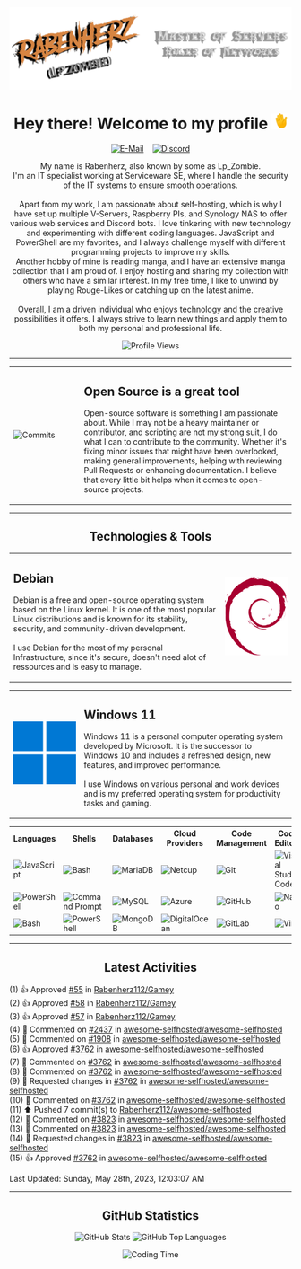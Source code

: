 <img src="./assets/HeaderTransparent.png" alt="Waving Hand">
<br>
<h1 align="center">Hey there! Welcome to my profile <img src="./assets/waving.gif" alt="Waving Hand" width="28" height="28"></h1>

<p align="center">
    <a href="mailto:rabenherz@theravenhub.com" target="_blank"><img alt="E-Mail" src="https://img.shields.io/badge/Mail-informational?style=for-the-badge&logo=gmail&logoColor=white&color=EA4335"></a>
    ‎ ‎ ‎
    <a href="https://discord.gg/ySk5eYrrjG" target="_blank"><img alt="Discord" src="https://img.shields.io/badge/Discord-informational?style=for-the-badge&logo=discord&logoColor=white&color=7289da"></a>
</p>
<p align="center">
    My name is Rabenherz, also known by some as Lp_Zombie.<br>I'm an IT specialist working at Serviceware SE, where I handle the security of the IT systems to ensure smooth operations.
    <br><br>
    Apart from my work, I am passionate about self-hosting, which is why I have set up multiple V-Servers, Raspberry PIs, and Synology NAS to offer various web services and Discord bots. I love tinkering with new technology and experimenting with different coding languages. JavaScript and PowerShell are my favorites, and I always challenge myself with different programming projects to improve my skills.
    <br>
    Another hobby of mine is reading manga, and I have an extensive manga collection that I am proud of. I enjoy hosting and sharing my collection with others who have a similar interest. In my free time, I like to unwind by playing Rouge-Likes or catching up on the latest anime.
    <br><br>
    Overall, I am a driven individual who enjoys technology and the creative possibilities it offers. I always strive to learn new things and apply them to both my personal and professional life.
</p>
<p align="center">
    <img alt="Profile Views" src="https://utility.theravenhub.com/scripts/github-pf-counter/">
</p>
<hr>

<table style="width: 100%; border: 0px; table-layout:fixed;">
<tr>
<td border="0px" width="25%"><img src="https://github-profile-trophy.vercel.app/?username=rabenherz112&no-bg=true&no-frame=true&theme=discord&title=Commits&column=-1" alt="Commits" style="width: 100%"></td>
<td border="0px" width="75%"><h2>Open Source is a great tool</h2>
    <p>Open-source software is something I am passionate about. While I may not be a heavy maintainer or contributor, and scripting are not my strong suit, I do what I can to contribute to the community. Whether it's fixing minor issues that might have been overlooked, making general improvements, helping with reviewing Pull Requests or enhancing documentation. I believe that every little bit helps when it comes to open-source projects.</p></td>
</tr>
</table>

<hr>
<h2 align="center"> Technologies & Tools </h2>
<table style="width: 100%; border: 0px; table-layout:fixed;">
<tr>
<td border="0px" width="75%">
<h2>Debian</h2>
    <p>Debian is a free and open-source operating system based on the Linux kernel. It is one of the most popular Linux distributions and is known for its stability, security, and community-driven development.<br><br>I use Debian for the most of my personal Infrastructure, since it's secure, doesn't need alot of ressources and is easy to manage.</p></td>
<td border="0px" width="25%"><img src="./assets/debian-logo.svg" alt="Debian" style="width: 125px"></td>
</tr>
</table>
<table style="width: 100%; border: 0px; table-layout:fixed;">
<tr>
<td border="0px" width="25%"><img src="./assets/windows-logo.svg" alt="Windows" style="width: 125px"></td>
<td border="0px" width="75%"><h2>Windows 11</h2>
    <p>Windows 11 is a personal computer operating system developed by Microsoft. It is the successor to Windows 10 and includes a refreshed design, new features, and improved performance.<br><br>I use Windows on various personal and work devices and is my preferred operating system for productivity tasks and gaming.</p></td>
</tr>
</table>
<table style="border: 0px;">
<tr>
<th>Languages</th>
<th>Shells</th>
<th>Databases</th>
<th>Cloud Providers</th>
<th>Code Management</th>
<th>Code Editors</th>
<th>Other</th>
</tr>
<tr>
<td><img alt="JavaScript" src="https://img.shields.io/badge/JavaScript-informational?style=flat&logo=javascript&logoColor=white&color=F7DF1E"></td>
<td><img alt="Bash" src="https://img.shields.io/badge/Bash-informational?style=flat&logo=gnu-bash&logoColor=white&color=4EAA25"></td>
<td><img alt="MariaDB" src="https://img.shields.io/badge/MariaDB-informational?style=flat&logo=mariadb&logoColor=white&color=003545"></td>
<td><img alt="Netcup" src="https://img.shields.io/badge/Netcup-informational?style=flat&logo=netcup&logoColor=white&color=00A0D1"></td>
<td><img alt="Git" src="https://img.shields.io/badge/Git-informational?style=flat&logo=git&logoColor=white&color=F05032"></td>
<td><img alt="Visual Studio Code" src="https://img.shields.io/badge/VS%20Code-informational?style=flat&logo=visual-studio-code&logoColor=white&color=007ACC"></td>
<td><img alt="Docker" src="https://img.shields.io/badge/Docker-informational?style=flat&logo=docker&logoColor=white&color=2496ED"></td>
</tr>
<tr>
<td><img alt="PowerShell" src="https://img.shields.io/badge/PowerShell-informational?style=flat&logo=powershell&logoColor=white&color=5391FE"></td>
<td><img alt="Command Prompt" src="https://img.shields.io/badge/Command%20Prompt-informational?style=flat&logo=windows-terminal&logoColor=white&color=4D4D4D"></td>
<td><img alt="MySQL" src="https://img.shields.io/badge/MySQL-informational?style=flat&logo=mysql&logoColor=white&color=4479A1"></td>
<td><img alt="Azure" src="https://img.shields.io/badge/Azure-informational?style=flat&logo=microsoft-azure&logoColor=white&color=0078D4"></td>
<td><img alt="GitHub" src="https://img.shields.io/badge/GitHub-informational?style=flat&logo=github&logoColor=white&color=181717"></td>
<td><img alt="Nano" src="https://img.shields.io/badge/Nano-informational?style=flat&logo=nano&logoColor=white&color=000000"></td>
<td><img alt="VMware" src="https://img.shields.io/badge/VMware-informational?style=flat&logo=vmware&logoColor=white&color=607078"></td>
</tr>
<tr>
<td><img alt="Bash" src="https://img.shields.io/badge/Bash-informational?style=flat&logo=gnu-bash&logoColor=white&color=4EAA25"></td>
<td><img alt="PowerShell" src="https://img.shields.io/badge/PowerShell-informational?style=flat&logo=powershell&logoColor=white&color=5391FE"></td>
<td><img alt="MongoDB" src="https://img.shields.io/badge/MongoDB-informational?style=flat&logo=mongodb&logoColor=white&color=47A248"></td>
<td><img alt="DigitalOcean" src="https://img.shields.io/badge/DigitalOcean-informational?style=flat&logo=digitalocean&logoColor=white&color=0080FF"></td>
<td><img alt="GitLab" src="https://img.shields.io/badge/GitLab-informational?style=flat&logo=gitlab&logoColor=white&color=FCA121"></td>
<td><img alt="Vim" src="https://img.shields.io/badge/Vim-informational?style=flat&logo=vim&logoColor=white&color=019733"></td>
<td><img alt="Hyper-V" src="https://img.shields.io/badge/Hyper--V-informational?style=flat&logo=windows&logoColor=white&color=0078D6"></td>
</tr>
</table>
<hr>
<h2 align="center">Latest Activities</h2>

<!--RECENT_ACTIVITY:start-->
(1) 👍 Approved [#55](https://github.com/Rabenherz112/Gamey/pull/55#pullrequestreview-1447433297) in [Rabenherz112/Gamey](https://github.com/Rabenherz112/Gamey)<br>
(2) 👍 Approved [#58](https://github.com/Rabenherz112/Gamey/pull/58#pullrequestreview-1447432412) in [Rabenherz112/Gamey](https://github.com/Rabenherz112/Gamey)<br>
(3) 👍 Approved [#57](https://github.com/Rabenherz112/Gamey/pull/57#pullrequestreview-1447431761) in [Rabenherz112/Gamey](https://github.com/Rabenherz112/Gamey)<br>
(4) 💬 Commented on [#2437](https://github.com/awesome-selfhosted/awesome-selfhosted/issues/2437#issuecomment-1565478409) in [awesome-selfhosted/awesome-selfhosted](https://github.com/awesome-selfhosted/awesome-selfhosted)<br>
(5) 💬 Commented on [#1908](https://github.com/awesome-selfhosted/awesome-selfhosted/issues/1908#issuecomment-1565466780) in [awesome-selfhosted/awesome-selfhosted](https://github.com/awesome-selfhosted/awesome-selfhosted)<br>
(6) 👍 Approved [#3762](https://github.com/awesome-selfhosted/awesome-selfhosted/pull/3762#pullrequestreview-1446458359) in [awesome-selfhosted/awesome-selfhosted](https://github.com/awesome-selfhosted/awesome-selfhosted)<br>
(7) 💬 Commented on [#3762](https://github.com/awesome-selfhosted/awesome-selfhosted/pull/3762#discussion_r1206584297) in [awesome-selfhosted/awesome-selfhosted](https://github.com/awesome-selfhosted/awesome-selfhosted)<br>
(8) 💬 Commented on [#3762](https://github.com/awesome-selfhosted/awesome-selfhosted/pull/3762#discussion_r1206584499) in [awesome-selfhosted/awesome-selfhosted](https://github.com/awesome-selfhosted/awesome-selfhosted)<br>
(9) 🔎 Requested changes in [#3762](https://github.com/awesome-selfhosted/awesome-selfhosted/pull/3762#pullrequestreview-1445948909) in [awesome-selfhosted/awesome-selfhosted](https://github.com/awesome-selfhosted/awesome-selfhosted)<br>
(10) 💬 Commented on [#3762](https://github.com/awesome-selfhosted/awesome-selfhosted/pull/3762#issuecomment-1564193155) in [awesome-selfhosted/awesome-selfhosted](https://github.com/awesome-selfhosted/awesome-selfhosted)<br>
(11) ⬆️ Pushed 7 commit(s) to [Rabenherz112/awesome-selfhosted](https://github.com/Rabenherz112/awesome-selfhosted)<br>
(12) 💬 Commented on [#3823](https://github.com/awesome-selfhosted/awesome-selfhosted/pull/3823#discussion_r1206260758) in [awesome-selfhosted/awesome-selfhosted](https://github.com/awesome-selfhosted/awesome-selfhosted)<br>
(13) 💬 Commented on [#3823](https://github.com/awesome-selfhosted/awesome-selfhosted/pull/3823#discussion_r1206261487) in [awesome-selfhosted/awesome-selfhosted](https://github.com/awesome-selfhosted/awesome-selfhosted)<br>
(14) 🔎 Requested changes in [#3823](https://github.com/awesome-selfhosted/awesome-selfhosted/pull/3823#pullrequestreview-1445140060) in [awesome-selfhosted/awesome-selfhosted](https://github.com/awesome-selfhosted/awesome-selfhosted)<br>
(15) 👍 Approved [#3762](https://github.com/awesome-selfhosted/awesome-selfhosted/pull/3762#pullrequestreview-1445111789) in [awesome-selfhosted/awesome-selfhosted](https://github.com/awesome-selfhosted/awesome-selfhosted)<br>
<!--RECENT_ACTIVITY:end-->

<!--RECENT_ACTIVITY:last_update-->
Last Updated: Sunday, May 28th, 2023, 12:03:07 AM
<!--RECENT_ACTIVITY:last_update_end-->
<hr>
<h2 align="center">GitHub Statistics</h2>
<div align="center">
<p> <img src="https://vercel.theravenhub.com/api?username=Rabenherz112&show_icons=true&theme=github_dark&hide=prs,contribs&count_private=true&include_all_commits=true&show_icons=true&hide_border=true&cache_seconds=60&custom_title=General%20Statistics" alt="GitHub Stats" width="420"/>
<img src="https://vercel.theravenhub.com/api/top-langs/?username=Rabenherz112&layout=compact&theme=github_dark&hide_border=true&cache_seconds=60" alt="GitHub Top Languages" width="305"/></p>
</div>
<p align="center"> <img src="https://vercel.theravenhub.com/api/wakatime?username=Rabenherz112&layout=compact&theme=github_dark&hide_border=true&cache_seconds=60" alt="Coding Time"/></p>
